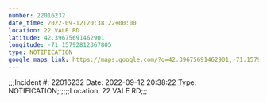 ```yaml
---
number: 22016232
date_time: 2022-09-12T20:38:22+00:00
location: 22 VALE RD
latitude: 42.39675691462901
longitude: -71.15792812367805
type: NOTIFICATION
google_maps_link: https://maps.google.com/?q=42.39675691462901,-71.15792812367805
---
```


;;;Incident #: 22016232  Date: 2022-09-12 20:38:22   Type: NOTIFICATION;;;;;;Location: 22 VALE RD;;;
